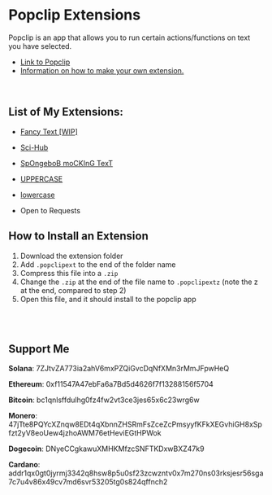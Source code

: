 # Popclip Extensions

Popclip is an app that allows you to run certain actions/functions on text you have selected.
- [Link to Popclip](https://pilotmoon.com/popclip/)
- [Information on how to make your own extension.](https://github.com/pilotmoon/PopClip-Extensions)

<br>

## List of My Extensions:

- [Fancy Text [WIP]](/Fancy%20Text)

- [Sci-Hub](/Sci-Hub)

- [SpOngeboB moCKInG TexT](/SpOngeboB%20moCKInG%20TexT)

- [UPPERCASE](/UPPERCASE)

- [lowercase](/lowercase)

- Open to Requests

## How to Install an Extension

1. Download the extension folder
2. Add `.popclipext` to the end of the folder name
3. Compress this file into a `.zip`
4. Change the `.zip` at the end of the file name to `.popclipextz` (note the z at the end, compared to step 2)
5. Open this file, and it should install to the popclip app

<br>

<br>

## Support Me

**Solana**: 7ZJtvZA773ia2ahV6mxPZQiGvcDqNfXMn3rMmJFpwHeQ

**Ethereum**: 0xf11547A47ebFa6a7Bd5d4626f7f13288156f5704

**Bitcoin**: bc1qnlsffdulhg0fz4fw2vt3ce3jes65x6c23wrg6w

**Monero**: 47jTte8PQYcXZnqw8EDt4qXbnnZHSRmFsZceZcPmsyyfKFkXEGvhiGH8xSpfzt2yV8eoUew4jzhoAWM76etHeviEGtHPWok

**Dogecoin**: DNyeCCgkawuXMHKMfzcSNFTKDxwBXZ47k9

**Cardano**: addr1qx0gt0jyrmj3342q8hsw8p5u0sf23zcwzntv0x7m270ns03rksjesr56sga7c7u4v86x49cv7md6svr53205tg0s824qffnch2
